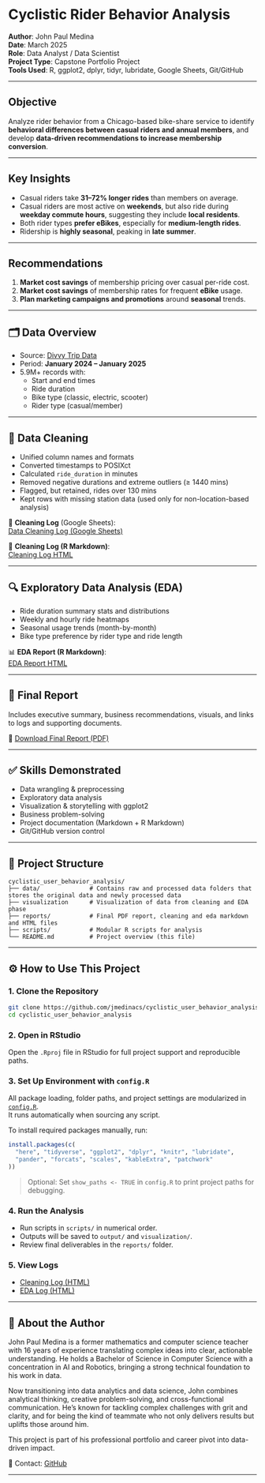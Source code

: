 # Cyclistic Rider Behavior Analysis

**Author**: John Paul Medina  
**Date**: March 2025  
**Role**: Data Analyst / Data Scientist  
**Project Type**: Capstone Portfolio Project  
**Tools Used**: R, ggplot2, dplyr, tidyr, lubridate, Google Sheets, Git/GitHub  

---

## Objective

Analyze rider behavior from a Chicago-based bike-share service to identify **behavioral differences between casual riders and annual members**, and develop **data-driven recommendations to increase membership conversion**.

---

## Key Insights

- Casual riders take **31–72% longer rides** than members on average.
- Casual riders are most active on **weekends**, but also ride during **weekday commute hours**, suggesting they include **local residents**.
- Both rider types **prefer eBikes**, especially for **medium-length rides**.
- Ridership is **highly seasonal**, peaking in **late summer**.

---

## Recommendations

1. **Market cost savings** of membership pricing over casual per-ride cost. 
2. **Market cost savings** of membership rates for frequent **eBike** usage. 
3. **Plan marketing campaigns and promotions** around **seasonal** trends.

---

## 🗂️ Data Overview

- Source: [Divvy Trip Data](https://divvybikes.com/system-data)
- Period: **January 2024 – January 2025**
- 5.9M+ records with:
  - Start and end times
  - Ride duration
  - Bike type (classic, electric, scooter)
  - Rider type (casual/member)

---

## 🧹 Data Cleaning

- Unified column names and formats
- Converted timestamps to POSIXct
- Calculated `ride_duration` in minutes
- Removed negative durations and extreme outliers (≥ 1440 mins)
- Flagged, but retained, rides over 130 mins
- Kept rows with missing station data (used only for non-location-based analysis)

📑 **Cleaning Log** (Google Sheets):  
[Data Cleaning Log (Google Sheets)](https://docs.google.com/spreadsheets/d/e/2PACX-1vRsdTcZUKUd6BXzZpSvwYAP8hJBCRDVilBmd9sOeeCMLLNRvnmaT5X8OIv_txawY_CcYy0frfpHOpTK/pubhtml)

🧼 **Cleaning Log (R Markdown)**:  
[Cleaning Log HTML](https://jmedinacs.github.io/cyclistic_user_behavior_analysis/cleaning_log_cyclistic_user_behavior_analysis.html)

---

## 🔍 Exploratory Data Analysis (EDA)

- Ride duration summary stats and distributions
- Weekly and hourly ride heatmaps
- Seasonal usage trends (month-by-month)
- Bike type preference by rider type and ride length

📊 **EDA Report (R Markdown)**:  
[EDA Report HTML](https://jmedinacs.github.io/cyclistic_user_behavior_analysis/eda_log_cyclistic_user_behavior_analysis.html)

---

## 📄 Final Report

Includes executive summary, business recommendations, visuals, and links to logs and supporting documents.

📘 [Download Final Report (PDF)](https://jmedinacs.github.io/cyclistic_user_behavior_analysis/Cyclistic_Rider_Behavior_Analysis_Final_Report.pdf)

---

## ✅ Skills Demonstrated

- Data wrangling & preprocessing
- Exploratory data analysis
- Visualization & storytelling with ggplot2
- Business problem-solving
- Project documentation (Markdown + R Markdown)
- Git/GitHub version control

---

## 📁 Project Structure

```
cyclistic_user_behavior_analysis/
├── data/              # Contains raw and processed data folders that stores the original data and newly processed data
├── visualization      # Visualization of data from cleaning and EDA phase
├── reports/           # Final PDF report, cleaning and eda markdown and HTML files
├── scripts/           # Modular R scripts for analysis
└── README.md          # Project overview (this file)
```

---

## ⚙️ How to Use This Project

### 1. Clone the Repository
```bash
git clone https://github.com/jmedinacs/cyclistic_user_behavior_analysis.git
cd cyclistic_user_behavior_analysis
```

### 2. Open in RStudio
Open the `.Rproj` file in RStudio for full project support and reproducible paths.

### 3. Set Up Environment with `config.R`

All package loading, folder paths, and project settings are modularized in [`config.R`](config.R).  
It runs automatically when sourcing any script.

To install required packages manually, run:

```r
install.packages(c(
  "here", "tidyverse", "ggplot2", "dplyr", "knitr", "lubridate",
  "pander", "forcats", "scales", "kableExtra", "patchwork"
))
```

> Optional: Set `show_paths <- TRUE` in `config.R` to print project paths for debugging.

### 4. Run the Analysis

- Run scripts in `scripts/` in numerical order.
- Outputs will be saved to `output/` and `visualization/`.
- Review final deliverables in the `reports/` folder.

### 5. View Logs
- [Cleaning Log (HTML)](https://jmedinacs.github.io/cyclistic_user_behavior_analysis/cleaning_log_cyclistic_user_behavior_analysis.html)
- [EDA Log (HTML)](https://jmedinacs.github.io/cyclistic_user_behavior_analysis/eda_log_cyclistic_user_behavior_analysis.html)

---

## 🚀 About the Author

John Paul Medina is a former mathematics and computer science teacher with 16 years of experience translating complex ideas into clear, actionable understanding. He holds a Bachelor of Science in Computer Science with a concentration in AI and Robotics, bringing a strong technical foundation to his work in data.

Now transitioning into data analytics and data science, John combines analytical thinking, creative problem-solving, and cross-functional communication. He’s known for tackling complex challenges with grit and clarity, and for being the kind of teammate who not only delivers results but uplifts those around him.

This project is part of his professional portfolio and career pivot into data-driven impact.


📧 Contact: [GitHub](https://github.com/jmedinacs)

---